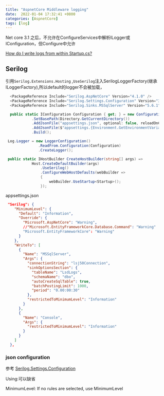 ```yaml
---
title: "AspnetCore Middleware logging"
date:  2022-01-04 17:32:41 +0800
categories: [AspnetCore]
tags: [log]
---
```



Net core 3.1 之后，不允许在ConfigureServices中解析ILogger或IConfiguration，但Configure中允许

[How do I write logs from within Startup.cs?](https://stackoverflow.com/questions/41287648/how-do-i-write-logs-from-within-startup-cs)

## Serilog

引用`Serilog.Extensions.Hosting` ,`UseSerilog`注入SerilogLoggerFactory(继承ILoggerFactory),所以default的logger不会被加载，


```csharp
  <PackageReference Include="Serilog.AspNetCore" Version="4.1.0" />
  <PackageReference Include="Serilog.Settings.Configuration" Version="3.3.0" />
  <PackageReference Include="Serilog.Sinks.MSSqlServer" Version="5.6.1" />
```

```csharp
  public static IConfiguration Configuration { get; } = new ConfigurationBuilder()
            .SetBasePath(Directory.GetCurrentDirectory())
            .AddJsonFile("appsettings.json", optional: false, reloadOnChange: true)
            .AddJsonFile($"appsettings.{Environment.GetEnvironmentVariable("ASPNETCORE_ENVIRONMENT") ?? "Production"}.json", optional: true)
            .Build();
```

```csharp
 Log.Logger = new LoggerConfiguration()
               .ReadFrom.Configuration(Configuration)
               .CreateLogger();

```

```csharp
 public static IHostBuilder CreateHostBuilder(string[] args) =>
            Host.CreateDefaultBuilder(args)
                .UseSerilog()
                .ConfigureWebHostDefaults(webBuilder =>
                {
                    webBuilder.UseStartup<Startup>();
                });
```

appsettings.json

```json
 "Serilog": {
    "MinimumLevel": {
      "Default": "Information",
      "Override": {
        "Microsoft.AspNetCore": "Warning",
        //"Microsoft.EntityFrameworkCore.Database.Command": "Warning"
        "Microsoft.EntityFrameworkCore": "Warning"
      }
    },
    "WriteTo": [
      {
        "Name": "MSSqlServer",
        "Args": {
          "connectionString": "lsj50Connection",
          "sinkOptionsSection": {
            "tableName": "LsdLogs",
            "schemaName": "dbo",
            "autoCreateSqlTable": true,
            "batchPostingLimit": 1000,
            "period": "0.00:00:30"
          },
          "restrictedToMinimumLevel": "Information"
        }
      },
      {
        "Name": "Console",
        "Args": {
          "restrictedToMinimumLevel": "Information"
        }
      }
    ]
  },
```

### json configuration

参考 [Serilog.Settings.Configuration](https://github.com/serilog/serilog-settings-configuration)

Using:可以缺省

MinimumLevel: If no rules are selected, use MinimumLevel




